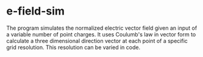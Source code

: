 # e-field-sim
The program simulates the normalized electric vector field given an input of a variable number of point charges. It uses Coulumb's law in vector form to calculate a three dimensional direction vector at each point of a specific grid resolution. This resolution can be varied in code.
